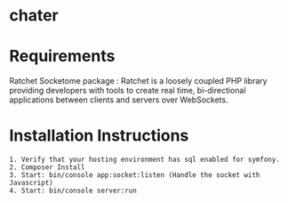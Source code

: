 # chater

# Requirements

  Ratchet Socketome package : Ratchet is a loosely coupled PHP library
providing developers with tools to create real time, bi-directional
applications between clients and servers over WebSockets.

# Installation Instructions

    1. Verify that your hosting environment has sql enabled for symfony.
    2. Composer Install
    3. Start: bin/console app:socket:listen (Handle the socket with Javascript)
    4. Start: bin/console server:run
   
